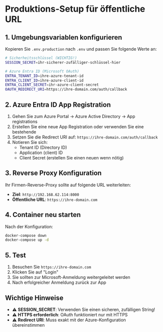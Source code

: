 # Produktions-Setup für öffentliche URL

## 1. Umgebungsvariablen konfigurieren

Kopieren Sie `.env.production` nach `.env` und passen Sie folgende Werte an:

```bash
# Sicherheitsschlüssel (WICHTIG!)
SESSION_SECRET=ihr-sicherer-zufälliger-schlüssel-hier

# Azure Entra ID (Microsoft OAuth)
ENTRA_TENANT_ID=ihre-azure-tenant-id
ENTRA_CLIENT_ID=ihre-azure-client-id  
ENTRA_CLIENT_SECRET=ihr-azure-client-secret
OAUTH_REDIRECT_URI=https://ihre-domain.com/auth/callback
```

## 2. Azure Entra ID App Registration

1. Gehen Sie zum Azure Portal → Azure Active Directory → App registrations
2. Erstellen Sie eine neue App Registration oder verwenden Sie eine bestehende
3. Setzen Sie die Redirect URI auf: `https://ihre-domain.com/auth/callback`
4. Notieren Sie sich:
   - Tenant ID (Directory ID)
   - Application (client) ID
   - Client Secret (erstellen Sie einen neuen wenn nötig)

## 3. Reverse Proxy Konfiguration

Ihr Firmen-Reverse-Proxy sollte auf folgende URL weiterleiten:
- **Ziel**: `http://192.168.62.114:8000`
- **Öffentliche URL**: `https://ihre-domain.com`

## 4. Container neu starten

Nach der Konfiguration:
```bash
docker-compose down
docker-compose up -d
```

## 5. Test

1. Besuchen Sie `https://ihre-domain.com`
2. Klicken Sie auf "Login" 
3. Sie sollten zur Microsoft-Anmeldung weitergeleitet werden
4. Nach erfolgreicher Anmeldung zurück zur App

## Wichtige Hinweise

- ⚠️ **SESSION_SECRET**: Verwenden Sie einen sicheren, zufälligen String!
- ⚠️ **HTTPS erforderlich**: OAuth funktioniert nur mit HTTPS
- ⚠️ **Redirect URI**: Muss exakt mit der Azure-Konfiguration übereinstimmen
